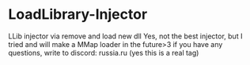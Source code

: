 # LoadLibrary-Injector
LLib injector via remove and load new dll
Yes, not the best injector, but I tried and will make a MMap loader in the future>3
if you have any questions, write to discord: russia.ru
(yes this is a real tag)
